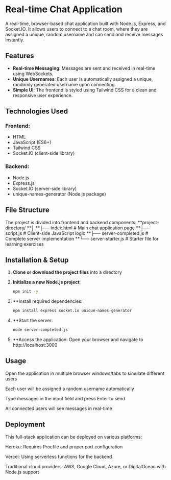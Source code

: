 # Real-time Chat Application

A real-time, browser-based chat application built with Node.js, Express, and Socket.IO. It allows users to connect to a chat room, where they are assigned a unique, random username and can send and receive messages instantly.

## Features

- **Real-time Messaging**: Messages are sent and received in real-time using WebSockets.
- **Unique Usernames**: Each user is automatically assigned a unique, randomly generated username upon connecting.
- **Simple UI**: The frontend is styled using Tailwind CSS for a clean and responsive user experience.

## Technologies Used

### Frontend:
- HTML
- JavaScript (ES6+)
- Tailwind CSS
- Socket.IO (client-side library)

### Backend:
- Node.js
- Express.js
- Socket.IO (server-side library)
- unique-names-generator (Node.js package)

## File Structure

The project is divided into frontend and backend components:
**project-directory/
**│
**├── index.html # Main chat application page
**├── script.js # Client-side JavaScript logic
**├── server-completed.js # Complete server implementation
**└── server-starter.js # Starter file for learning exercises


## Installation & Setup

1. **Clone or download the project files** into a directory

2. **Initialize a new Node.js project**:
   ```bash
   npm init -y
3. **Install required dependencies:
   ```bash
   npm install express socket.io unique-names-generator
4. **Start the server:
   ```bash
   node server-completed.js
5. **Access the application:
    Open your browser and navigate to http://localhost:3000
## Usage
Open the application in multiple browser windows/tabs to simulate different users

Each user will be assigned a random username automatically

Type messages in the input field and press Enter to send

All connected users will see messages in real-time

## Deployment
This full-stack application can be deployed on various platforms:

Heroku: Requires Procfile and proper port configuration

Vercel: Using serverless functions for the backend

Traditional cloud providers: AWS, Google Cloud, Azure, or DigitalOcean with Node.js support
